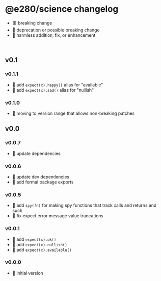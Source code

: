 
# @e280/science changelog
- 🟥 breaking change
- 🔶 deprecation or possible breaking change
- 🍏 harmless addition, fix, or enhancement

<br/>

## v0.1

### v0.1.1
- 🍏 add `expect(x).happy()` alias for "available"
- 🍏 add `expect(x).sad()` alias for "nullish"

### v0.1.0
- 🍏 moving to version range that allows non-breaking patches

## v0.0

### v0.0.7
- 🍏 update dependencies

### v0.0.6
- 🍏 update dev dependencies
- 🍏 add formal package exports

### v0.0.5
- 🍏 add `spy(fn)` for making spy functions that track calls and returns and such
- 🍏 fix expect error message value truncations

### v0.0.1
- 🍏 add `expect(x).ok()`
- 🍏 add `expect(x).nullish()`
- 🍏 add `expect(x).available()`

### v0.0.0
- 🍏 initial version

